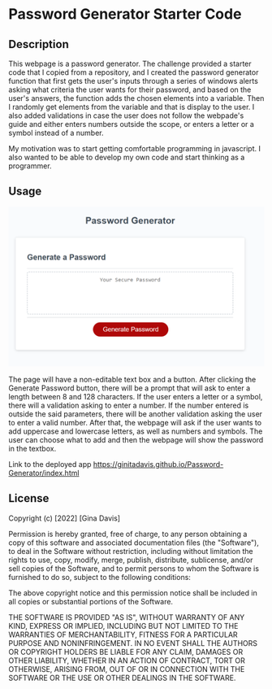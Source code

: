# Password Generator Starter Code

## Description

This webpage is a password generator. The challenge provided a starter code that I copied from a repository, and I created the password generator function that first gets the user's inputs through a series of windows alerts asking what criteria the user wants for their password, and based on the user's answers, the function adds the chosen elements into a variable. Then I randomly get elements from the variable and that is display to the user. I also added validations in case the user does not follow the webpade's guide and either enters numbers outside the scope, or enters a letter or a symbol instead of a number.

My motivation was to start getting comfortable programming in javascript. I also wanted to be able to develop my own code and start thinking as a programmer.

## Usage

![alt text](assets/images/Main-screen.png)

The page will have a non-editable text box and a button. After clicking the Generate Password button, there will be a prompt that will ask to enter a length between 8 and 128 characters. If the user enters a letter or a symbol, there will a validation asking to enter a number. If the number entered is outside the said parameters, there will be another validation asking the user to enter a valid number. After that, the webpage will ask if the user wants to add uppercase and lowercase letters, as well as numbers and symbols. The user can choose what to add and then the webpage will show the password in the textbox.

Link to the deployed app https://ginitadavis.github.io/Password-Generator/index.html

## License
Copyright (c) [2022] [Gina Davis]

Permission is hereby granted, free of charge, to any person obtaining a copy of this software and associated documentation files (the "Software"), to deal in the Software without restriction, including without limitation the rights to use, copy, modify, merge, publish, distribute, sublicense, and/or sell copies of the Software, and to permit persons to whom the Software is furnished to do so, subject to the following conditions:

The above copyright notice and this permission notice shall be included in all copies or substantial portions of the Software.

THE SOFTWARE IS PROVIDED "AS IS", WITHOUT WARRANTY OF ANY KIND, EXPRESS OR IMPLIED, INCLUDING BUT NOT LIMITED TO THE WARRANTIES OF MERCHANTABILITY, FITNESS FOR A PARTICULAR PURPOSE AND NONINFRINGEMENT. IN NO EVENT SHALL THE AUTHORS OR COPYRIGHT HOLDERS BE LIABLE FOR ANY CLAIM, DAMAGES OR OTHER LIABILITY, WHETHER IN AN ACTION OF CONTRACT, TORT OR OTHERWISE, ARISING FROM, OUT OF OR IN CONNECTION WITH THE SOFTWARE OR THE USE OR OTHER DEALINGS IN THE SOFTWARE.